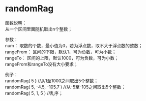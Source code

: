 ﻿# randomRag
函数说明：<br>
从一个区间里面随机取出n个整数；
	
参数：<br>
num： 取数的个数，最小值为0，若为浮点数，取不大于浮点数的整数；<br>
rangeFrom： 区间的下限，默认1，可为负数，可为小数；<br>
rangeTo： 区间的上限，默认1000，可为负数，可为小数；<br>
rangeFrom和rangeTo没有大小要求；
	
例子：<br>
randomRag( 5 )		//从1至1000之间取出5个整数；<br>
randomRag( 5, -4.5, -105.7 )		//从-5至-105之间取出5个整数；<br>
randomRag( 5, 1, 5 )		//乱序；
